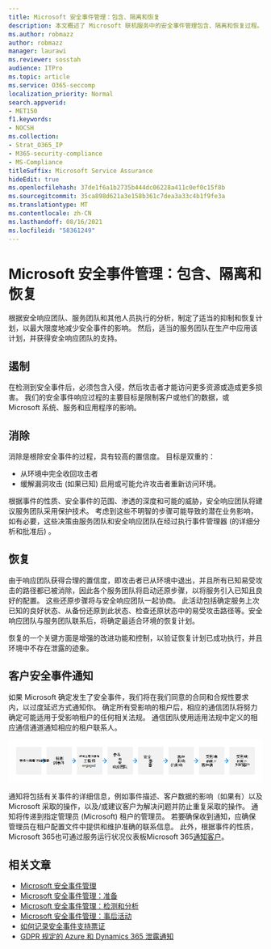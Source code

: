 ```yaml
---
title: Microsoft 安全事件管理：包含、隔离和恢复
description: 本文概述了 Microsoft 联机服务中的安全事件管理包含、隔离和恢复过程。
ms.author: robmazz
author: robmazz
manager: laurawi
ms.reviewer: sosstah
audience: ITPro
ms.topic: article
ms.service: O365-seccomp
localization_priority: Normal
search.appverid:
- MET150
f1.keywords:
- NOCSH
ms.collection:
- Strat_O365_IP
- M365-security-compliance
- MS-Compliance
titleSuffix: Microsoft Service Assurance
hideEdit: true
ms.openlocfilehash: 37de1f6a1b2735b444dc06228a411c0ef0c15f8b
ms.sourcegitcommit: 35ca898d621a3e158b361c7dea3a33c4b1f9fe3a
ms.translationtype: MT
ms.contentlocale: zh-CN
ms.lasthandoff: 08/16/2021
ms.locfileid: "58361249"
---
```

# <a name="microsoft-security-incident-management-containment-eradication-and-recovery"></a>Microsoft 安全事件管理：包含、隔离和恢复

根据安全响应团队、服务团队和其他人员执行的分析，制定了适当的抑制和恢复计划，以最大限度地减少安全事件的影响。 然后，适当的服务团队在生产中应用该计划，并获得安全响应团队的支持。

## <a name="containment"></a>遏制

在检测到安全事件后，必须包含入侵，然后攻击者才能访问更多资源或造成更多损害。 我们的安全事件响应过程的主要目标是限制客户或他们的数据，或 Microsoft 系统、服务和应用程序的影响。

## <a name="eradication"></a>消除

消除是根除安全事件的过程，具有较高的置信度。 目标是双重的：

- 从环境中完全收回攻击者
- 缓解漏洞攻击 (如果已知) 启用或可能允许攻击者重新访问环境。

根据事件的性质、安全事件的范围、渗透的深度和可能的威胁，安全响应团队将建议服务团队采用保护技术。 考虑到这些不明智的步骤可能导致的潜在业务影响，如有必要，这些决策由服务团队和安全响应团队在经过执行事件管理器 (的详细分析和批准后) 。

## <a name="recovery"></a>恢复

由于响应团队获得合理的置信度，即攻击者已从环境中退出，并且所有已知易受攻击的路径都已被消除，因此各个服务团队将启动还原步骤，以将服务引入已知且良好的配置。 这些还原步骤将与安全响应团队一起协商。 此活动包括确定服务上次已知的良好状态、从备份还原到此状态、检查还原状态中的易受攻击路径等。安全响应团队与服务团队联系后，将确定最适合环境的恢复计划。

恢复的一个关键方面是增强的改进功能和控制，以验证恢复计划已成功执行，并且环境中不存在泄露的迹象。

## <a name="customer-notification-of-security-incident"></a>客户安全事件通知

如果 Microsoft 确定发生了安全事件，我们将在我们同意的合同和合规性要求内，以过度延迟方式通知你。 确定所有受影响的租户后，相应的通信团队将努力确定可能适用于受影响租户的任何相关法规。 通信团队使用适用法规中定义的相应通信通道通知相应的租户联系人。

![事件响应流程](../media/assurance-incident-response-process.png)

通知将包括有关事件的详细信息，例如事件描述、客户数据的影响（如果有）以及 Microsoft 采取的操作，以及/或建议客户为解决问题并防止重复采取的操作。 通知将传递到指定管理员 (Microsoft) 租户的管理员。 若要确保收到通知，应确保管理员在租户配置文件中提供和维护准确的联系信息。 此外，根据事件的性质，Microsoft 365也可通过服务运行状况仪表板Microsoft 365[通知客户](http://status.yammer.com/)。

## <a name="related-articles"></a>相关文章

- [Microsoft 安全事件管理](assurance-security-incident-management.md)
- [Microsoft 安全事件管理：准备](assurance-sim-preparation.md)
- [Microsoft 安全事件管理：检测和分析](assurance-sim-detection-analysis.md)
- [Microsoft 安全事件管理：事后活动](assurance-sim-post-incident-activity.md)
- [如何记录安全事件支持票证](/azure/security/fundamentals/event-support-ticket)
- [GDPR 规定的 Azure 和 Dynamics 365 泄露通知](/compliance/regulatory/gdpr-breach-azure-dynamics)
